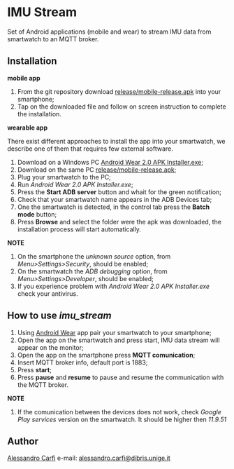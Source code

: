 # IMU Stream
Set of Android applications (mobile and wear) to stream IMU data from smartwatch to an MQTT broker.
## Installation
**mobile app** 

1. From the git repository download [release/mobile-release.apk](https://github.com/EmaroLab/imu_stream/blob/master/release/mobile-release.apk) into your smartphone;
1. Tap on the downloaded file and follow on screen instruction to complete the installation.

**wearable app**

There exist different approaches to install the app into your smartwatch, we describe one of them that requires few external software.

1. Download on a Windows PC [Android Wear 2.0 APK Installer.exe](https://drive.google.com/file/d/0B12CIETdWT5vNzlwQl93NHcwVVk/view);
1. Download on the same PC [release/mobile-release.apk](https://github.com/EmaroLab/imu_stream/blob/master/release/mobile-release.apk);
1. Plug your smartwatch to the PC;
1. Run _Android Wear 2.0 APK Installer.exe_;
1. Press the **Start ADB server** button and whait for the green notification;
1. Check that your smartwatch name appears in the ADB Devices tab;
1. One the smartwatch is detected, in the control tab press the **Batch mode** button;
1. Press **Browse** and select the folder were the apk was downloaded, the installation process will start automatically.

**NOTE** 
1. On the smartphone the _unknown source_ option, from _Menu>Settings>Security_, should be enabled;  
1. On the smartwatch the _ADB debugging_ option, from _Menu>Settings>Developer_, should be enabled;
1. If you experience problem with _Android Wear 2.0 APK Installer.exe_ check your antivirus.

## How to use _imu_stream_

1. Using [Android Wear](https://play.google.com/store/apps/details?id=com.google.android.wearable.app&hl=it) app pair your smartwatch to your smartphone;
1. Open the app on the smartwatch and press start, IMU data stream will appear on the monitor;
1. Open the app on the smartphone press **MQTT comunication**;
1. Insert MQTT broker info, default port is 1883;
1. Press **start**;
1. Press **pause** and **resume** to pause and resume the communication with the MQTT broker.

**NOTE**
1. If the comunication between the devices does not work, check _Google Play services_ version on the smartwatch. It should be higher then _11.9.51_
## Author 

[Alessandro Carfì](https://github.com/ACarfi) e-mail: alessandro.carfi@dibris.unige.it
